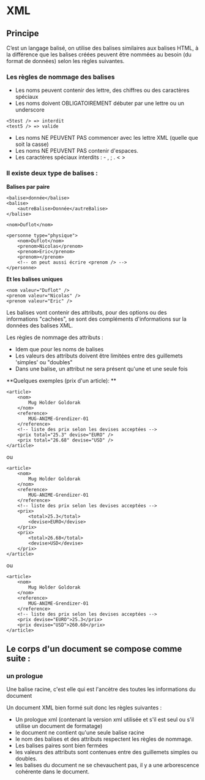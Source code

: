 # XML

## Principe
C’est un langage balisé, on utilise des balises similaires aux balises HTML, à la différence que les balises créées peuvent être nommées au besoin (du format de données) selon les règles suivantes.

### Les règles de nommage des balises 

- Les noms peuvent contenir des lettre, des chiffres ou des caractères spéciaux
- Les noms doivent OBLIGATOIREMENT débuter par une lettre ou un underscore
```
<5test /> => interdit
<test5 /> => valide
```
- Les noms NE PEUVENT PAS commencer avec les lettre XML (quelle que soit la casse)
- Les noms NE PEUVENT PAS contenir d'espaces.
- Les caractères spéciaux interdits : - , ; . < > 

### Il existe deux type de balises : 

**Balises par paire**

```
<balise>donnée</balise>
<balise>
    <autreBalise>Donnée</autreBalise>
</balise>

<nom>Duflot</nom>

<personne type="physique">
    <nom>Duflot</nom>
    <prenom>Nicolas</prenom>
    <prenom>Eric</prenom>
    <prenom></prenom>
    <!-- on peut aussi écrire <prenom /> -->
</personne>
```

**Et les balises uniques**
```
<nom valeur="Duflot" />
<prenom valeur="Nicolas" />
<prenom valeur="Eric" />
```
Les balises vont contenir des attributs, pour des options ou des informations "cachées", se sont des compléments d'informations sur la données des balises XML.

Les règles de nommage des attributs : 
 - Idem que pour les noms de balises
 - Les valeurs des attributs doivent être limitées entre des guillemets 'simples' ou "doubles"
 - Dans une balise, un attribut ne sera présent qu'une et une seule fois

**Quelques exemples (prix d'un article): **
```
<article>
    <nom>
        Mug Holder Goldorak
    </nom>
    <reference>
        MUG-ANIME-Grendizer-01
    </reference>
    <!-- liste des prix selon les devises acceptées -->
    <prix total="25.3" devise="EURO" />
    <prix total="26.68" devise="USD" />
</article>
```
ou 
```
<article>
    <nom>
        Mug Holder Goldorak
    </nom>
    <reference>
        MUG-ANIME-Grendizer-01
    </reference>
    <!-- liste des prix selon les devises acceptées -->
    <prix>
        <total>25.3</total> 
        <devise>EURO</devise>
    </prix>
    <prix>
        <total>26.68</total> 
        <devise>USD</devise>
    </prix>
</article>
```
ou
```
<article>
    <nom>
        Mug Holder Goldorak
    </nom>
    <reference>
        MUG-ANIME-Grendizer-01
    </reference>
    <!-- liste des prix selon les devises acceptées -->
    <prix devise="EURO">25.3</prix>
    <prix devise="USD">260.68</prix>
</article>
```

## Le corps d'un document se compose comme suite : 

### un prologue

Une balise racine, c'est elle qui est l'ancètre des toutes les informations du document

Un document XML bien formé suit donc les règles suivantes : 
 - Un prologue xml (contenant la version xml utilisée et s'il est seul ou s'il utilise un document de formatage)
 - le document ne contient qu'une seule balise racine
 - le nom des balises et des attributs respectent les règles de nommage.
 - Les balises paires sont bien fermées
 - les valeurs des attributs sont contenues entre des guillemets simples ou doubles.
 - les balises du document ne se chevauchent pas, il y a une arborescence cohérente dans le document.